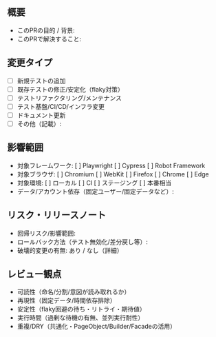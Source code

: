 ## 概要

- このPRの目的 / 背景:
- このPRで解決すること:

## 変更タイプ

- [ ] 新規テストの追加
- [ ] 既存テストの修正/安定化（flaky対策）
- [ ] テストリファクタリング/メンテナンス
- [ ] テスト基盤/CI/CD/インフラ変更
- [ ] ドキュメント更新
- [ ] その他（記載）:

## 影響範囲

- 対象フレームワーク: [ ] Playwright [ ] Cypress [ ] Robot Framework
- 対象ブラウザ: [ ] Chromium [ ] WebKit [ ] Firefox [ ] Chrome [ ] Edge
- 対象環境: [ ] ローカル [ ] CI [ ] ステージング [ ] 本番相当
- データ/アカウント依存（固定ユーザー/固定データなど）:

## リスク・リリースノート

- 回帰リスク/影響範囲:
- ロールバック方法（テスト無効化/差分戻し等）:
- 破壊的変更の有無: あり / なし（詳細）

## レビュー観点

- 可読性（命名/分割/意図が読み取れるか）
- 再現性（固定データ/時間依存排除）
- 安定性（flaky回避の待ち・リトライ・期待値）
- 実行時間（過剰な待機の有無、並列実行耐性）
- 重複/DRY（共通化・PageObject/Builder/Facadeの活用）


